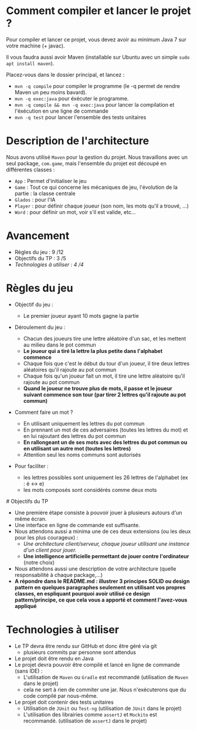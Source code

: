 # Comment compiler et lancer le projet ?

Pour compiler et lancer ce projet, vous devez avoir au minimum Java 7 sur votre machine (+ javac).

Il vous faudra aussi avoir Maven (installable sur Ubuntu avec un simple `sudo apt install maven`).

Placez-vous dans le dossier principal, et lancez :
  * `mvn -q compile` pour compiler le programme (le -q permet de rendre Maven un peu moins bavard).
  * `mvn -q exec:java` pour éxécuter le programme.
  * `mvn -q compile && mvn -q exec:java` pour lancer la compilation et l'éxécution en une ligne de commande
  * `mvn -q test` pour lancer l'ensemble des tests unitaires

# Description de l'architecture

Nous avons utilisé `Maven` pour la gestion du projet.
Nous travaillons avec un seul package, `com.game`, mais l'ensemble du projet est découpé en différentes classes :
  * `App` : Permet d'initialiser le jeu
  * `Game` : Tout ce qui concerne les mécaniques de jeu, l'évolution de la partie : la classe centrale
  * `Glados` : pour l'IA
  * `Player` : pour définir chaque joueur (son nom, les mots qu'il a trouvé, ...)
  * `Word` : pour définir un mot, voir s'il est valide, etc...

# Avancement

  * Règles du jeu : 9 /12
  * Objectifs du TP : 3 /5
  * *Technologies à utiliser : 4 /4*

# Règles du jeu

  * Objectif du jeu :
    * Le premier joueur ayant 10 mots gagne la partie

  * Déroulement du jeu :
    * Chacun des joueurs tire une lettre aléatoire d'un sac, et les mettent au milieu dans le pot commun
    * **Le joueur qui a tiré la lettre la plus petite dans l'alphabet commence**
    * Chaque fois que c'est le début du tour d'un joueur, il tire deux lettres aléatoires qu'il rajoute au pot commun
    * Chaque fois qu'un joueur fait un mot, il tire une lettre aléatoire qu'il rajoute au pot commun
    * **Quand le joueur ne trouve plus de mots, il passe et le joueur suivant commence son tour (par tirer 2 lettres qu'il rajoute au pot commun)**

  * Comment faire un mot ?
    * En utilisant uniquement les lettres du pot commun
    * En prennant un mot de ces adversaires (toutes les lettres du mot) et en lui rajoutant des lettres du pot commun
    * **En rallongeant un de ses mots avec des lettres du pot commun ou en utilisant un autre mot (toutes les lettres)**
    * Attention seul les noms communs sont autorisés

  * Pour faciliter :
    * les lettres possibles sont uniquement les 26 lettres de l'alphabet (ex : é <-> e)
    * les mots composés sont considérés comme deux mots

# Objectifs du TP

  * Une première étape consiste à pouvoir jouer à plusieurs autours d'un même écran.
  * Une interface en ligne de commande est suffisante.
  * Nous attendons aussi a minima une de ces deux extensions (ou les deux pour les plus courageux) :
    * *Une architecture client/serveur, chaque joueur utilisant une instance d'un client pour jouer.*
    * **Une intelligence artificielle permettant de jouer contre l'ordinateur** (notre choix)
  * Nous attendons aussi une description de votre architecture (quelle responsabilité à chaque package,...)
  * **A répondre dans le README.md : illustrer 3 principes SOLID ou design pattern en quelques paragraphes seulement en utilisant vos propres classes, en espliquant pourquoi avoir utilisé ce design pattern/principe, ce que cela vous a apporté et comment l'avez-vous appliqué**

# Technologies à utiliser

  * Le TP devra être rendu sur GitHub et donc être géré via git
    * plusieurs commits par personne sont attendus
  * Le projet doit être rendu en Java
  * Le projet devra pouvoir être compilé et lancé en ligne de commande (sans IDE) :
    * L'utilisation de `Maven` ou `Gradle` est recommandé (utilisation de `Maven` dans le projet)
    * cela ne sert à rien de commiter une jar. Nous n'exécuterons que du code compilé par nous-même.
  * Le projet doit contenir des tests unitaires
    * Utilisation de `JUnit` ou `Test-ng` (utilisation de `JUnit` dans le projet)
    * L'utilisation des librairies comme `assertJ` et `Mockito` est recommandé. (utilisation de `assertJ` dans le projet)
